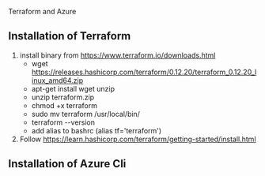 Terraform and Azure

## Installation of Terraform

1. install binary from  https://www.terraform.io/downloads.html
     - wget https://releases.hashicorp.com/terraform/0.12.20/terraform_0.12.20_linux_amd64.zip
     - apt-get install wget unzip
     - unzip terraform.zip
     - chmod +x terraform
     - sudo mv terraform /usr/local/bin/
     - terraform --version 
     - add alias to bashrc (alias tf='terraform')
2. Follow https://learn.hashicorp.com/terraform/getting-started/install.html


## Installation of Azure Cli

